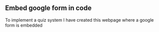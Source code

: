 ## Embed google form in code

To implement a quiz system I have created this webpage where a google form is embedded
